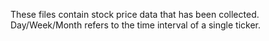These files contain stock price data that has been collected.
Day/Week/Month refers to the time interval of a single ticker.
